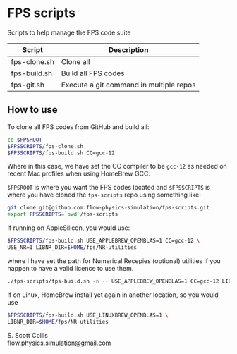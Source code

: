 # FPS scripts

Scripts to help manage the FPS code suite

Script       |  Description
-------------|-------------------
fps-clone.sh |  Clone all 
fps-build.sh |  Build all FPS codes
fps-git.sh   |  Execute a git command in multiple repos

## How to use

To clone all FPS codes from GitHub and build all:
```bash
cd $FPSROOT
$FPSSCRIPTS/fps-clone.sh 
$FPSSCRIPTS/fps-build.sh CC=gcc-12
```
Where in this case, we have set the CC compiler to be `gcc-12` as needed
on recent Mac profiles when using HomeBrew GCC.

`$FPSROOT` is where you want the FPS codes located and `$FPSSCRIPTS` is
where you have cloned the `fps-scripts` repo using something like:
```bash
git clone git@github.com:flow-physics-simulation/fps-scripts.git
export FPSSCRIPTS=`pwd`/fps-scripts
```
If running on AppleSilicon, you would use:
```bash
$FPSSCRIPTS/fps-build.sh USE_APPLEBREW_OPENBLAS=1 CC=gcc-12 \
USE_NR=1 LIBNR_DIR=$HOME/fps/NR-utilities
```
where I have set the path for Numerical Recepies (optional) utilities if you
happen to have a valid licence to use them.

```bash
./fps-scripts/fps-build.sh -n -- USE_APPLEBREW_OPENBLAS=1 CC=gcc-12 LIBNR_DIR=$HOME/fps/NR-utilities
```

If on Linux, HomeBrew install yet again in another location, so you would use
```bash
$FPSSCRIPTS/fps-build.sh USE_LINUXBREW_OPENBLAS=1 \
LIBNR_DIR=$HOME/fps/NR-utilities
```

S. Scott Collis\
flow.physics.simulation@gmail.com
